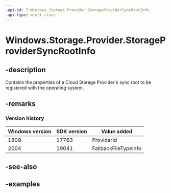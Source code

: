 ```yaml
---
-api-id: T:Windows.Storage.Provider.StorageProviderSyncRootInfo
-api-type: winrt class
---
```


<!-- Class syntax.
public class StorageProviderSyncRootInfo 
-->

# Windows.Storage.Provider.StorageProviderSyncRootInfo

## -description
Contains the properties of a Cloud Storage Provider's sync root to be registered with the operating system.

## -remarks

### Version history

| Windows version | SDK version | Value added |
| -- | -- | -- |
| 1809 | 17763 | ProviderId |
| 2004 | 19041 | FallbackFileTypeInfo |

## -see-also

## -examples

